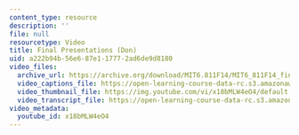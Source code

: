 ```yaml
---
content_type: resource
description: ''
file: null
resourcetype: Video
title: Final Presentations (Don)
uid: a222b94b-56e6-87e1-1777-2ad6de9d8180
video_files:
  archive_url: https://archive.org/download/MIT6.811F14/MIT6_811F14_final_presentations_300k.mp4
  video_captions_file: https://open-learning-course-data-rc.s3.amazonaws.com/6-811-principles-and-practice-of-assistive-technology-fall-2014/d3b586acfa9d5b40b7d3caba7801d36e_x18bMLW4eO4.vtt
  video_thumbnail_file: https://img.youtube.com/vi/x18bMLW4eO4/default.jpg
  video_transcript_file: https://open-learning-course-data-rc.s3.amazonaws.com/6-811-principles-and-practice-of-assistive-technology-fall-2014/dde6aef8aaa00c72e49ce67c01348e93_x18bMLW4eO4.pdf
video_metadata:
  youtube_id: x18bMLW4eO4
---
```

